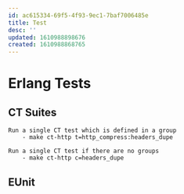 ```yaml
---
id: ac615334-69f5-4f93-9ec1-7baf7006485e
title: Test
desc: ''
updated: 1610988898676
created: 1610988868765
---
```


# Erlang Tests


## CT Suites
```
Run a single CT test which is defined in a group
    - make ct-http t=http_compress:headers_dupe

Run a single CT test if there are no groups
    - make ct-http c=headers_dupe
```

## EUnit
